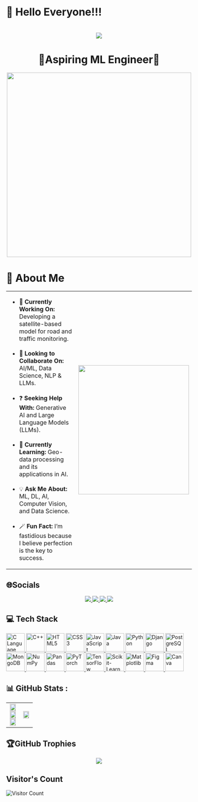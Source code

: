 # 👋 Hello Everyone!!!

<!---
Ashmita120/Ashmita120 is a ✨ special ✨ repository because its `README.md` (this file) appears on your GitHub profile.
You can click the Preview link to take a look at your changes.
--->
<h1 align="center">
    <img src="https://readme-typing-svg.herokuapp.com/?font=Righteous&size=35&color=661aff&center=true&vCenter=true&width=500&height=70&duration=4000&lines=I'm+Ashmita+Das+!;" />
</h1>


<h1 align="center">🎯Aspiring ML Engineer🎯 </h1> 
 <div align="center"> <img  src="https://static.vecteezy.com/system/resources/previews/000/242/482/large_2x/female-developer-vector.jpg" width="500px"></div>



# 💫 About Me  

<table>
  <tr>
    <td>
      <ul>
        <li>🔭 <b>Currently Working On:</b> Developing a satellite-based model for road and traffic monitoring.</li>
        <br>
        <li>🤝 <b>Looking to Collaborate On:</b> AI/ML, Data Science, NLP & LLMs.</li>
        <br>
        <li>❓ <b>Seeking Help With:</b> Generative AI and Large Language Models (LLMs).</li>
        <br>
        <li>📖 <b>Currently Learning:</b> Geo-data processing and its applications in AI.</li>
        <br>
        <li>💡 <b>Ask Me About:</b> ML, DL, AI, Computer Vision, and Data Science.</li>
        <br>
        <li>🪄 <b>Fun Fact:</b> I’m fastidious because I believe perfection is the key to success.</li>
      </ul>
    </td>
    <td>
      <img src="https://gifdb.com/images/high/computer-programming-html-coding-ygk3aq1mwnfu4360.gif" width="300px" height="350px">
    </td>
  </tr>
</table>




## 🌐Socials
<div align="center">
  <a href="mailto:ashmita120506@gmail.com">
    <img src="https://img.shields.io/badge/Gmail-D14836?style=for-the-badge&logo=gmail&logoColor=white" />
  </a>
  <a href="https://www.reddit.com/user/Admirable-Lone-4160/" target="_blank">
    <img src="https://img.shields.io/badge/Reddit-FF4500?style=for-the-badge&logo=reddit&logoColor=white" />
  </a>
  
  <a href="https://medium.com/@ashmita12050" target="_blank">
    <img src="https://img.shields.io/badge/Medium-000000?style=for-the-badge&logo=medium&logoColor=white" />
  </a>
  <a href="https://www.kaggle.com/ashmita120" target="_blank">
    <img src="https://img.shields.io/badge/Kaggle-20BEFF?style=for-the-badge&logo=kaggle&logoColor=white" />
  </a>
</div>

<h2>💻 Tech Stack</h2>

<p>
    <a href="https://www.cprogramming.com/" target="_blank">
        <img src="https://cdn.jsdelivr.net/gh/devicons/devicon/icons/c/c-original.svg" width="50px" title="C Language">
    </a>
    <a href="https://isocpp.org/" target="_blank">
        <img src="https://cdn.jsdelivr.net/gh/devicons/devicon/icons/cplusplus/cplusplus-original.svg" width="50px" title="C++">
    </a>
    <a href="https://html.com/" target="_blank">
        <img src="https://cdn.jsdelivr.net/gh/devicons/devicon/icons/html5/html5-original.svg" width="50px" title="HTML5">
    </a>
    <a href="https://www.w3.org/Style/CSS/" target="_blank">
        <img src="https://cdn.jsdelivr.net/gh/devicons/devicon/icons/css3/css3-original.svg" width="50px" title="CSS3">
    </a>
    <a href="https://www.javascript.com/" target="_blank">
        <img src="https://cdn.jsdelivr.net/gh/devicons/devicon/icons/javascript/javascript-original.svg" width="50px" title="JavaScript">
    </a>
    <a href="https://www.java.com/" target="_blank">
        <img src="https://cdn.jsdelivr.net/gh/devicons/devicon/icons/java/java-original.svg" width="50px" title="Java">
    </a>
    <a href="https://www.python.org/" target="_blank">
        <img src="https://cdn.jsdelivr.net/gh/devicons/devicon/icons/python/python-original.svg" width="50px" title="Python">
    </a>
    <a href="https://www.djangoproject.com/" target="_blank">
        <img src="https://cdn.jsdelivr.net/gh/devicons/devicon/icons/django/django-plain.svg" width="50px" title="Django">
    </a>
    <a href="https://www.postgresql.org/" target="_blank">
        <img src="https://cdn.jsdelivr.net/gh/devicons/devicon/icons/postgresql/postgresql-original.svg" width="50px" title="PostgreSQL">
    </a>
    <a href="https://www.mongodb.com/" target="_blank">
        <img src="https://cdn.jsdelivr.net/gh/devicons/devicon/icons/mongodb/mongodb-original.svg" width="50px" title="MongoDB">
    </a>
    <a href="https://numpy.org/" target="_blank">
        <img src="https://cdn.jsdelivr.net/gh/devicons/devicon/icons/numpy/numpy-original.svg" width="50px" title="NumPy">
    </a>
    <a href="https://pandas.pydata.org/" target="_blank">
        <img src="https://cdn.jsdelivr.net/gh/devicons/devicon/icons/pandas/pandas-original.svg" width="50px" title="Pandas">
    </a>
    <a href="https://pytorch.org/" target="_blank">
        <img src="https://cdn.jsdelivr.net/gh/devicons/devicon/icons/pytorch/pytorch-original.svg" width="50px" title="PyTorch">
    </a>
    <a href="https://www.tensorflow.org/" target="_blank">
        <img src="https://cdn.jsdelivr.net/gh/devicons/devicon/icons/tensorflow/tensorflow-original.svg" width="50px" title="TensorFlow">
    </a>
    <a href="https://scikit-learn.org/" target="_blank">
        <img src="https://upload.wikimedia.org/wikipedia/commons/0/05/Scikit_learn_logo_small.svg" width="50px" title="Scikit-Learn">
    </a>
     <a href="https://matplotlib.org/" target="_blank">
        <img src="https://upload.wikimedia.org/wikipedia/commons/8/84/Matplotlib_icon.svg" width="50px" title="Matplotlib">
    </a>
    <a href="https://www.figma.com/" target="_blank">
        <img src="https://cdn.jsdelivr.net/gh/devicons/devicon/icons/figma/figma-original.svg" width="50px" title="Figma">
    </a>
    <a href="https://www.canva.com/" target="_blank">
        <img src="https://cdn.jsdelivr.net/gh/devicons/devicon/icons/canva/canva-original.svg" width="50px" title="Canva">
    </a>
</p>

<h2>📊 GitHub Stats :</h2>
<table>
  <tr>
    <td align="center" width="50%">
      <img src="https://github-readme-stats.vercel.app/api?username=ashmita120&theme=radical&hide_border=true&include_all_commits=true&count_private=true" width="90%"/>
      <br>
      <img src="https://github-readme-streak-stats.herokuapp.com/?user=ashmita120&theme=radical&hide_border=true" width="90%"/>
      <br>
      <img src="https://github-readme-stats.vercel.app/api/top-langs/?username=ashmita120&theme=radical&hide_border=true&include_all_commits=true&count_private=true&layout=compact" width="90%"/>
    </td>
    <td align="center" width="50%">
      <img src="https://media3.giphy.com/media/v1.Y2lkPTc5MGI3NjExa2F6bGZ3NGVia3Q5eXBlaWZjMzUwYzU2b3lyOWhtb2k4NjdpZ2Q2aCZlcD12MV9pbnRlcm5naWZfYnlfaWQmY3Q9Zw/dvsjHZc6P3oozpp9I4/giphy.gif" width="90%">
    </td>
  </tr>
</table>





## 🏆GitHub Trophies
<div align="center">
  <img src="https://github-trophies.vercel.app/?username=ashmita120&theme=radical&no-frame=false&no-bg=false&margin-w=4"> </div>


## Visitor's Count
![Visitor Count](https://komarev.com/ghpvc/?username=ashmita120&color=blue)



